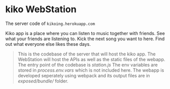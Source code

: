 # kiko WebStation
The server code of `kikoing.herokuapp.com`

Kiko app is a place where you can listen to music together with friends.
See what your friends are listening to.
Kick the next song you want to here.
Find out what everyone else likes these days.

>This is the codebase of the server that will host the kiko app.
>The WebStation will host the APIs as well as the static files of the webapp.
>The entry point of the codebase is *station.js*
>The env variables are stored in *process.env.vars* which is not included here.
>The webapp is developed seperately using webpack and its output files are in *exposed/bundle/* folder.

